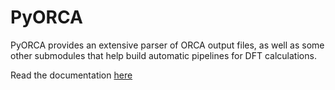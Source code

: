 # PyORCA

PyORCA provides an extensive parser of ORCA output files, as well as some other submodules that 
help build automatic pipelines for DFT calculations.

Read the documentation [here](https://oboril.github.io/pyorca/)
